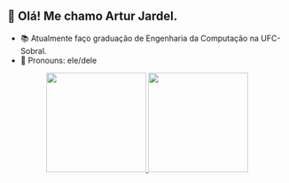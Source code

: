 ## 👋 Olá! Me chamo Artur Jardel.

- 📚 Atualmente faço graduação de Engenharia da Computação na UFC-Sobral.
- 💜 Pronouns: ele/dele

<div align="center">
  <a href="https://github.com/arturj9">
  <img height="180em" src="https://github-readme-stats.vercel.app/api?username=arturj9&show_icons=true&theme=tokyonight&include_all_commits=true&count_private=true"/>
  <img height="180em" src="https://github-readme-stats.vercel.app/api/top-langs/?username=arturj9&layout=compact&langs_count=7&theme=tokyonight"/>
</div>

